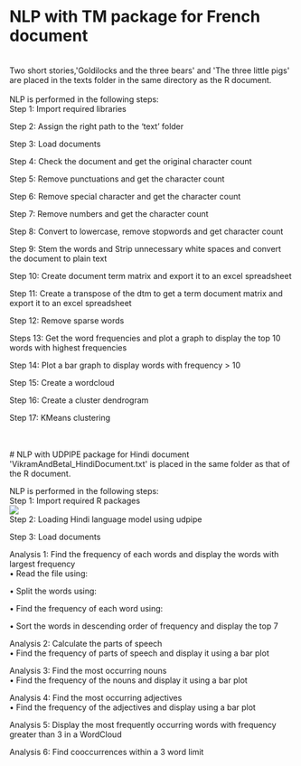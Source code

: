 # NLP with TM package for French document
<br />
Two short stories,'Goldilocks and the three bears' and 'The three little pigs' are placed in the texts folder in the same directory as the R document. <br />
<br />
NLP is performed in the following steps: <br />
Step 1: Import required libraries <br />

Step 2: Assign the right path to the ‘text’ folder <br />

Step 3: Load documents <br />

Step 4: Check the document and get the original character count <br />

Step 5: Remove punctuations and get the character count <br />

Step 6: Remove special character and get the character count <br />

Step 7: Remove numbers and get the character count <br />

Step 8: Convert to lowercase, remove stopwords and get character count <br />

Step 9: Stem the words and Strip unnecessary white spaces and convert the document to plain text <br />

Step 10: Create document term matrix and export it to an excel spreadsheet <br />

Step 11: Create a transpose of the dtm to get a term document matrix and export it to an excel spreadsheet <br />

Step 12: Remove sparse words <br />

Steps 13: Get the word frequencies and plot a graph to display the top 10 words with highest frequencies <br />

Step 14: Plot a bar graph to display words with frequency > 10 <br />

Step 15: Create a wordcloud <br />

Step 16: Create a cluster dendrogram <br />

Step 17: KMeans clustering <br />

<br />
<br />
# NLP with UDPIPE package for Hindi document
<br />
'VikramAndBetal_HindiDocument.txt' is placed in the same folder as that of the R document. <br />

NLP is performed in the following steps: <br />
Step 1: Import required R packages <br />
<img src='https://github.com/PrithviKamath/R-Programing/blob/master/NLP/Images/tm1.png'></img> <br />
Step 2: Loading Hindi language model using udpipe <br />

Step 3: Load documents <br />

Analysis 1: Find the frequency of each words and display the words with largest frequency <br />
•	Read the file using: <br />

•	Split the words using: <br />

•	Find the frequency of each word using: <br />

•	Sort the words in descending order of frequency and display the top 7 <br />

Analysis 2: Calculate the parts of speech <br />
•	Find the frequency of parts of speech and display it using a bar plot <br />

Analysis 3: Find the most occurring nouns <br />
•	Find the frequency of the nouns and display it using a bar plot <br />

Analysis 4: Find the most occurring adjectives <br />
•	Find the frequency of the adjectives and display using a bar plot <br />

Analysis 5: Display the most frequently occurring words with frequency greater than 3 in a WordCloud <br />

Analysis 6: Find cooccurrences within a 3 word limit <br />
